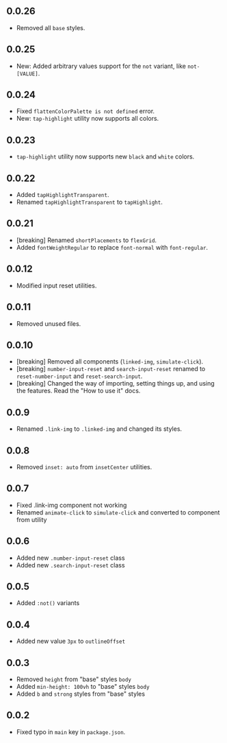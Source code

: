 ## 0.0.26

- Removed all `base` styles.

## 0.0.25

- New: Added arbitrary values support for the `not` variant, like `not-[VALUE]`.

## 0.0.24

- Fixed `flattenColorPalette is not defined` error.
- New: `tap-highlight` utility now supports all colors.

## 0.0.23

- `tap-highlight` utility now supports new `black` and `white` colors.

## 0.0.22

- Added `tapHighlightTransparent`.
- Renamed `tapHighlightTransparent` to `tapHighlight`.

## 0.0.21

- [breaking] Renamed `shortPlacements` to `flexGrid`.
- Added `fontWeightRegular` to replace `font-normal` with `font-regular`.

## 0.0.12

- Modified input reset utilities.

## 0.0.11

- Removed unused files.

## 0.0.10

- [breaking] Removed all components (`linked-img`, `simulate-click`).
- [breaking] `number-input-reset` and `search-input-reset` renamed to `reset-number-input` and `reset-search-input`.
- [breaking] Changed the way of importing, setting things up, and using the features. Read the "How to use it" docs.

## 0.0.9

- Renamed `.link-img` to `.linked-img` and changed its styles.

## 0.0.8

- Removed `inset: auto` from `insetCenter` utilities.

## 0.0.7

- Fixed .link-img component not working
- Renamed `animate-click` to `simulate-click` and converted to component from utility

## 0.0.6

- Added new `.number-input-reset` class
- Added new `.search-input-reset` class

## 0.0.5

- Added `:not()` variants

## 0.0.4

- Added new value `3px` to `outlineOffset`

## 0.0.3

- Removed `height` from "base" styles `body`
- Added `min-height: 100vh` to "base" styles `body`
- Added `b` and `strong` styles from "base" styles

## 0.0.2

- Fixed typo in `main` key in `package.json`.
